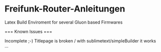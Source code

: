 # Freifunk-Router-Anleitungen
Latex Build Enviroment for several Gluon based Firmwares

=== Known Issues ===

Incomplete ;-)
Titlepage is broken / with sublimetext/simpleBuilder it works ...
